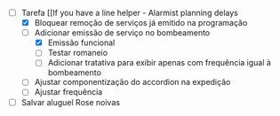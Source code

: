 - [ ] Tarefa [[If you have a line helper - Alarmist planning delays
	- [x] Bloquear remoção de serviços já emitido na programação
	- [ ] Adicionar emissão de serviço no bombeamento
		- [x] Emissão funcional
		- [ ] Testar romaneio
		- [ ] Adicionar tratativa para exibir apenas com frequência igual à bombeamento
	- [ ] Ajustar componentização do accordion na expedição
	- [ ] Ajustar frequência
- [ ] Salvar aluguel Rose noivas